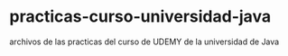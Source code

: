 # practicas-curso-universidad-java
archivos de las practicas del curso de UDEMY de la universidad de Java

